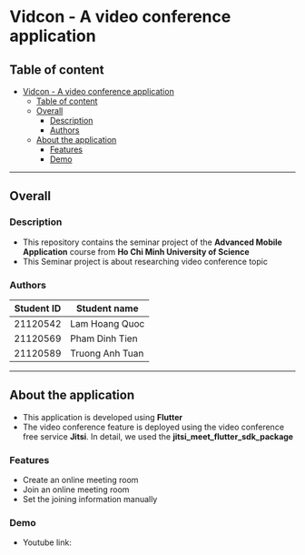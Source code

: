 # Vidcon - A video conference application

## Table of content

- [Vidcon - A video conference application](#vidcon---a-video-conference-application)
  - [Table of content](#table-of-content)
  - [Overall](#overall)
    - [Description](#description)
    - [Authors](#authors)
  - [About the application](#about-the-application)
    - [Features](#features)
    - [Demo](#demo)

---

## Overall

### Description

- This repository contains the seminar project of the **Advanced Mobile Application** course from **Ho Chi Minh University of Science**
- This Seminar project is about researching video conference topic

### Authors

| Student ID | Student name    |
| ---------- | --------------- |
| 21120542   | Lam Hoang Quoc  |
| 21120569   | Pham Dinh Tien  |
| 21120589   | Truong Anh Tuan |

---

## About the application

- This application is developed using **Flutter**
- The video conference feature is deployed using the video conference free service **Jitsi**. In detail, we used the **jitsi_meet_flutter_sdk_package**

### Features

- Create an online meeting room
- Join an online meeting room
- Set the joining information manually

### Demo

- Youtube link:

